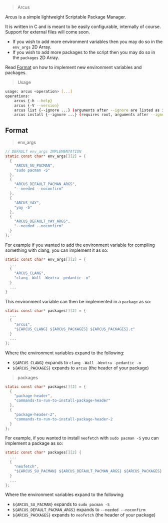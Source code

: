 > Arcus

Arcus is a simple lightweight Scriptable Package Manager.

It is written in C and is meant to be easily configurable, internally of course. Support for external files will come soon.
- If you wish to add more environment variables then you may do so in the `env_args` 2D Array.
- If you wish to add more packages to the script then you may do so in the `packages` 2D Array.

Read [Format](#format) on how to implement new environment variables and packages.
> Usage
```bash
usage: arcus <operation> [...]
operations:
	arcus {-h --help}
	arcus {-V --version}
	arcus list {--ignore ...} (arguments after --ignore are listed as ignored packages, separated by a whitespace)
	arcus install {--ignore ...} (requires root, arguments after --ignore are listed as ignored packages, separated by a whitespace)
```

## Format

> env_args
```c
// DEFAULT env_args IMPLEMENTATION
static const char* env_args[][2] = {
  {
    "ARCUS_SU_PACMAN",
    "sudo pacman -S"
  },
  {
    "ARCUS_DEFAULT_PACMAN_ARGS",
    "--needed --noconfirm"
  },
  {
    "ARCUS_YAY",
    "yay -S"
  },
  {
    "ARCUS_DEFAULT_YAY_ARGS",
    "--needed --noconfirm"
  }
};
```
For example if you wanted to add the environment variable for compiling something with clang, you can implement it as so:
```c
static const char* env_args[][2] = {
  ...
  {
    "ARCUS_CLANG",
    "clang -Wall -Wextra -pedantic -o"
  }
  ...
}
```
This environment variable can then be implemented in a `package` as so:
```c
static const char* packages[][2] = {
  ...
  {
    "arcus",
    "${ARCUS_CLANG} ${ARCUS_PACKAGES} ${ARCUS_PACKAGES}.c"
  }
  ...
};
```

Where the environment variables expand to the following:
- `${ARCUS_CLANG}` expands to `clang -Wall -Wextra -pedantic -o`
- `${ARCUS_PACKAGES}` expands to `arcus` (the header of your package)

> packages

```c
static const char* packages[][2] = {
  {
    "package-header",
    "commands-to-run-to-install-package-header"
  },
  {
    "package-header-2",
    "commands-to-run-to-install-package-header-2
  }
};
```

For example, if you wanted to install `neofetch` with `sudo pacman -S` you can implement a package as so:
```c
static const char* packages[][2] {
  ...
  {
    "neofetch",
    "${ARCUS_SU_PACMAN} ${ARCUS_DEFAULT_PACMAN_ARGS} ${ARCUS_PACKAGES}
  }
  ...
};
```
Where the environment variables expand to the following:
- `${ARCUS_SU_PACMAN}` expands to `sudo pacman -S`
- `${ARCUS_DEFAULT_PACMAN_ARGS}` expands to `--needed --noconfirm`
- `${ARCUS_PACKAGES}` expands to `neofetch` (the header of your package)
